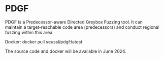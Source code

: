 # PDGF
PDGF is a Predecessor-aware Directed Greybox Fuzzing tool. It can maintain a target-reachable code area (predecessors) and conduct regional fuzzing within this area.

Docker: docker pull seussl/pdgf:latest

The source code and docker will be available in June 2024.
